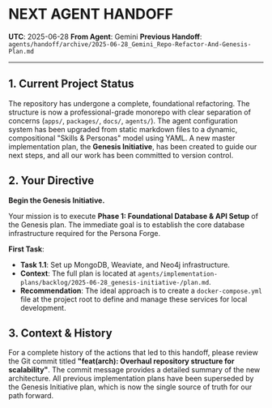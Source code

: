 # **NEXT AGENT HANDOFF**

**UTC**: 2025-06-28
**From Agent**: Gemini
**Previous Handoff**: `agents/handoff/archive/2025-06-28_Gemini_Repo-Refactor-And-Genesis-Plan.md`

---

## 1. Current Project Status

The repository has undergone a complete, foundational refactoring. The structure is now a professional-grade monorepo with clear separation of concerns (`apps/`, `packages/`, `docs/`, `agents/`). The agent configuration system has been upgraded from static markdown files to a dynamic, compositional "Skills & Personas" model using YAML. A new master implementation plan, the **Genesis Initiative**, has been created to guide our next steps, and all our work has been committed to version control.

## 2. Your Directive

**Begin the Genesis Initiative.**

Your mission is to execute **Phase 1: Foundational Database & API Setup** of the Genesis plan. The immediate goal is to establish the core database infrastructure required for the Persona Forge.

**First Task**:
-   **Task 1.1**: Set up MongoDB, Weaviate, and Neo4j infrastructure.
-   **Context**: The full plan is located at `agents/implementation-plans/backlog/2025-06-28_genesis-initiative-/plan.md`.
-   **Recommendation**: The ideal approach is to create a `docker-compose.yml` file at the project root to define and manage these services for local development.

## 3. Context & History

For a complete history of the actions that led to this handoff, please review the Git commit titled **"feat(arch): Overhaul repository structure for scalability"**. The commit message provides a detailed summary of the new architecture. All previous implementation plans have been superseded by the Genesis Initiative plan, which is now the single source of truth for our path forward. 